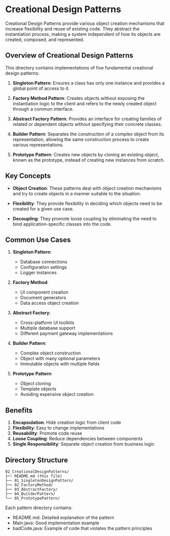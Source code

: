 # Creational Design Patterns

Creational Design Patterns provide various object creation mechanisms that increase flexibility and reuse of existing code. They abstract the instantiation process, making a system independent of how its objects are created, composed, and represented.

## Overview of Creational Design Patterns

This directory contains implementations of five fundamental creational design patterns:

1. **Singleton Pattern**: Ensures a class has only one instance and provides a global point of access to it.

2. **Factory Method Pattern**: Creates objects without exposing the instantiation logic to the client and refers to the newly created object through a common interface.

3. **Abstract Factory Pattern**: Provides an interface for creating families of related or dependent objects without specifying their concrete classes.

4. **Builder Pattern**: Separates the construction of a complex object from its representation, allowing the same construction process to create various representations.

5. **Prototype Pattern**: Creates new objects by cloning an existing object, known as the prototype, instead of creating new instances from scratch.

## Key Concepts

- **Object Creation**: These patterns deal with object creation mechanisms and try to create objects in a manner suitable to the situation.
  
- **Flexibility**: They provide flexibility in deciding which objects need to be created for a given use case.
  
- **Decoupling**: They promote loose coupling by eliminating the need to bind application-specific classes into the code.

## Common Use Cases

1. **Singleton Pattern**:
   - Database connections
   - Configuration settings
   - Logger instances

2. **Factory Method**:
   - UI component creation
   - Document generators
   - Data access object creation

3. **Abstract Factory**:
   - Cross-platform UI toolkits
   - Multiple database support
   - Different payment gateway implementations

4. **Builder Pattern**:
   - Complex object construction
   - Object with many optional parameters
   - Immutable objects with multiple fields

5. **Prototype Pattern**:
   - Object cloning
   - Template objects
   - Avoiding expensive object creation

## Benefits

1. **Encapsulation**: Hide creation logic from client code
2. **Flexibility**: Easy to change implementations
3. **Reusability**: Promote code reuse
4. **Loose Coupling**: Reduce dependencies between components
5. **Single Responsibility**: Separate object creation from business logic

## Directory Structure
```
02_CreationalDesignPatterns/
├── README.md (this file)
├── 01_SingletonDesignPattern/
├── 02_FactoryMethod/
├── 03_AbstractFactory/
├── 04_BuilderPattern/
└── 05_PrototypePattern/
```

Each pattern directory contains:
- README.md: Detailed explanation of the pattern
- Main.java: Good implementation example
- badCode.java: Example of code that violates the pattern principles
